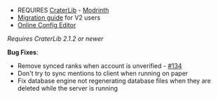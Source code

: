 - REQUIRES [CraterLib](https://www.curseforge.com/minecraft/mc-mods/craterlib) - [Modrinth](https://modrinth.com/mod/craterlib)
- [Migration guide](https://sdlink.fdd-docs.com/migration/) for V2 users
- [Online Config Editor](https://editor.firstdark.dev)

*Requires CraterLib 2.1.2 or newer*

**Bug Fixes**:

- Remove synced ranks when account is unverified - [#134](https://github.com/hypherionmc/sdlink/issues/134)
- Don't try to sync mentions to client when running on paper
- Fix database engine not regenerating database files when they are deleted while the server is running